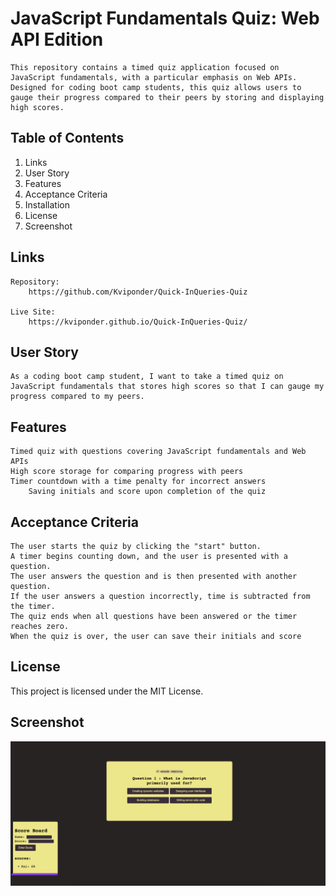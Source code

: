 # JavaScript Fundamentals Quiz: Web API Edition

    This repository contains a timed quiz application focused on JavaScript fundamentals, with a particular emphasis on Web APIs. Designed for coding boot camp students, this quiz allows users to gauge their progress compared to their peers by storing and displaying high scores.

##   Table of Contents
1. Links
2. User Story
3. Features
4. Acceptance Criteria
5. Installation
6. License
7. Screenshot

## Links
    Repository:
        https://github.com/Kviponder/Quick-InQueries-Quiz

    Live Site:
        https://kviponder.github.io/Quick-InQueries-Quiz/
        

## User Story

    As a coding boot camp student, I want to take a timed quiz on JavaScript fundamentals that stores high scores so that I can gauge my progress compared to my peers.

## Features

    Timed quiz with questions covering JavaScript fundamentals and Web APIs
    High score storage for comparing progress with peers
    Timer countdown with a time penalty for incorrect answers
        Saving initials and score upon completion of the quiz
## Acceptance Criteria

    The user starts the quiz by clicking the "start" button.
    A timer begins counting down, and the user is presented with a question.
    The user answers the question and is then presented with another question.
    If the user answers a question incorrectly, time is subtracted from the timer.
    The quiz ends when all questions have been answered or the timer reaches zero.
    When the quiz is over, the user can save their initials and score

## License

This project is licensed under the MIT License.

## Screenshot
![Screenhot of Project](Assets/Screenshots/Image1.png)
